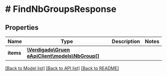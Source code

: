 # # FindNbGroupsResponse

## Properties

Name | Type | Description | Notes
------------ | ------------- | ------------- | -------------
**items** | [**\Verdigado\Gruen eApiClient\models\NbGroup[]**](NbGroup.md) |  |

[[Back to Model list]](../../README.md#models) [[Back to API list]](../../README.md#endpoints) [[Back to README]](../../README.md)
